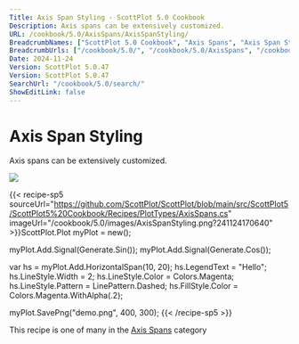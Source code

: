 ```yaml
---
Title: Axis Span Styling - ScottPlot 5.0 Cookbook
Description: Axis spans can be extensively customized.
URL: /cookbook/5.0/AxisSpans/AxisSpanStyling/
BreadcrumbNames: ["ScottPlot 5.0 Cookbook", "Axis Spans", "Axis Span Styling"]
BreadcrumbUrls: ["/cookbook/5.0/", "/cookbook/5.0/AxisSpans", "/cookbook/5.0/AxisSpans/AxisSpanStyling"]
Date: 2024-11-24
Version: ScottPlot 5.0.47
Version: ScottPlot 5.0.47
SearchUrl: "/cookbook/5.0/search/"
ShowEditLink: false
---
```



<div class='d-flex align-items-center mt-5'>
<h1 class='me-2 text-dark my-0 border-0'>Axis Span Styling</h1>
</div>

Axis spans can be extensively customized.

[![](/cookbook/5.0/images/AxisSpanStyling.png?241124170640)](/cookbook/5.0/images/AxisSpanStyling.png?241124170640)

{{< recipe-sp5 sourceUrl="https://github.com/ScottPlot/ScottPlot/blob/main/src/ScottPlot5/ScottPlot5%20Cookbook/Recipes/PlotTypes/AxisSpans.cs" imageUrl="/cookbook/5.0/images/AxisSpanStyling.png?241124170640" >}}ScottPlot.Plot myPlot = new();

myPlot.Add.Signal(Generate.Sin());
myPlot.Add.Signal(Generate.Cos());

var hs = myPlot.Add.HorizontalSpan(10, 20);
hs.LegendText = "Hello";
hs.LineStyle.Width = 2;
hs.LineStyle.Color = Colors.Magenta;
hs.LineStyle.Pattern = LinePattern.Dashed;
hs.FillStyle.Color = Colors.Magenta.WithAlpha(.2);

myPlot.SavePng("demo.png", 400, 300);
{{< /recipe-sp5 >}}

<div class='my-5 text-center'>This recipe is one of many in the <a href='/cookbook/5.0/AxisSpans'>Axis Spans</a> category</div>


